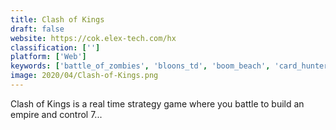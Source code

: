 ```yaml
---
title: Clash of Kings
draft: false 
website: https://cok.elex-tech.com/hx
classification: ['']
platform: ['Web']
keywords: ['battle_of_zombies', 'bloons_td', 'boom_beach', 'card_hunter', 'castle_clash', 'clash_royale', 'clash_of_clans', 'dominations', 'fieldrunners', 'fieldrunners_attack', 'forge_of_empires', 'game_of_war', 'grand_battle', 'jungle_heat', 'kingdom_rush', 'mobile_strike', 'regnum_online', 'summoners_war', 'tower_duel', 'unciv', 'underworld_empire']
image: 2020/04/Clash-of-Kings.png
---
```

Clash of Kings is a real time strategy game where you battle to build an empire and control 7...